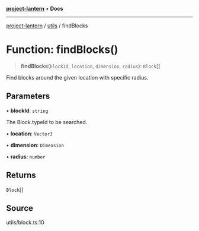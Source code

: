 [**project-lantern**](../../../README.md) • **Docs**

***

[project-lantern](../../../globals.md) / [utils](../README.md) / findBlocks

# Function: findBlocks()

> **findBlocks**(`blockId`, `location`, `dimension`, `radius`): `Block`[]

Find blocks around the given location with specific radius.

## Parameters

• **blockId**: `string`

The Block.typeId to be searched.

• **location**: `Vector3`

• **dimension**: `Dimension`

• **radius**: `number`

## Returns

`Block`[]

## Source

utils/block.ts:10
